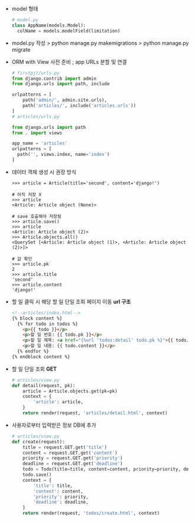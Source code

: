 - model 형태 

  ```python
  # model.py
  class AppName(models.Model):
    colName = models.modelField(limitation)
  ```

- model.py 작성 > python manage.py makemigrations > python manage.py migrate

- ORM with View 사전 준비 ; app URLs 분할 및 연결

  ```python
  # firstpjt/urls.py
  from django.contrib import admin
  from django.urls import path, include

  urlpatterns = [
      path('admin/', admin.site.urls),
      path('articles/', include('articles.urls'))
  ]
  # articles/urls.py

  from django.urls import path
  from . import views

  app_name = 'articles'
  urlpatterns = [
    path('', views.index, name='index')
  ]
  ```

- 데이터 객체 생성 시 권장 방식

  ```
  >>> article = Article(title='second', content='django!')

  # 아직 저장 X
  >>> article
  <Article: Article object (None)>

  # save 호출해야 저장됨
  >>> article.save()
  >>> article
  <Article: Article object (2)>
  >>> Article.objects.all()
  <QuerySet [<Article: Article object (1)>, <Article: Article object (2)>]>

  # 값 확인
  >>> article.pk
  2
  >>> article.title
  'second'
  >>> article.content
  'django!'
  ```

- 할 일 클릭 시 해당 할 일 단일 조회 페이지 이동 **url 구조**

  ```html
  <!--articles/index.html-->
  {% block content %}
    {% for todo in todos %}
      <p>{{ todo }}</p>
      <p>할 일 번호: {{ todo.pk }}</p>
      <p>할 일 제목: <a href="{%url 'todos:detail' todo.pk %}">{{ todo.title }}</a></p>
      <p>할 일 내용: {{ todo.content }}</p>
    {% endfor %}
  {% endblock content %}
  ```

- 할 일 단일 조회 **GET**

  ```python
  # articles/view.py
  def detail(request, pk):
      article = Article.objects.get(pk=pk)
      context = {
          'article': article,
      }
      return render(request, 'articles/detail.html', context)
  ```

- 사용자로부터 입력받은 정보 DB에 추가

  ```python
  # articles/view.py
  def create(request):
      title = request.GET.get('title')
      content = request.GET.get('content')
      priority = request.GET.get('priority')
      deadline = request.GET.get('deadline')
      todo = Todo(title=title, content=content, priority=priority, deadline=deadline)
      todo.save()
      context = {
          'title': title,
          'content': content,
          'priority': priority,
          'deadline': deadline,
      }
      return render(request, 'todos/create.html', context)
  ```